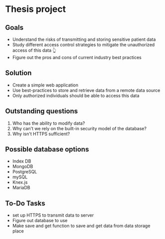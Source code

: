 # Thesis project

## Goals

- Understand the risks of transmitting and storing sensitive patient data
- Study different access control strategies to mitigate the unauthorized access of this data 👆
- Figure out the pros and cons of current industry best practices

## Solution

- Create a simple web application
- Use best-practices to store and retrieve data from a remote data source
- Only authorized individuals should be able to access this data

## Outstanding questions

1.  Who has the ability to modify data?
2.  Why can't we rely on the built-in security model of the database?
3.  Why isn't HTTPS sufficient?

## Possible database options

- Index DB
- MongoDB
- PostgreSQL
- mySQL
- Knex.js
- MariaDB

## To-Do Tasks

- set up HTTPS to transmit data to server 
- Figure out database to use
- Make save and get function to save and get data from data storage place

